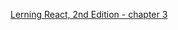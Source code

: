 

[Lerning React, 2nd Edition - chapter 3](https://learning.oreilly.com/library/view/learning-react-2nd/9781492051718/ch03.html)